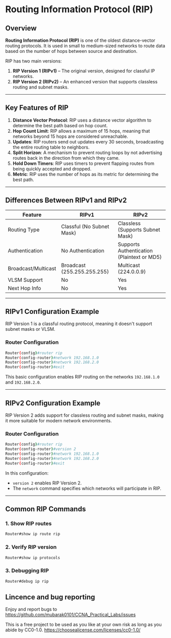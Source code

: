 
# Routing Information Protocol (RIP)

## Overview

**Routing Information Protocol (RIP)** is one of the oldest distance-vector routing protocols. It is used in small to medium-sized networks to route data based on the number of hops between source and destination.

RIP has two main versions:
1. **RIP Version 1 (RIPv1)** – The original version, designed for classful IP networks.
2. **RIP Version 2 (RIPv2)** – An enhanced version that supports classless routing and subnet masks.

---

## Key Features of RIP

1. **Distance Vector Protocol**: RIP uses a distance vector algorithm to determine the best path based on hop count.
2. **Hop Count Limit**: RIP allows a maximum of 15 hops, meaning that networks beyond 15 hops are considered unreachable.
3. **Updates**: RIP routers send out updates every 30 seconds, broadcasting the entire routing table to neighbors.
4. **Split Horizon**: A mechanism to prevent routing loops by not advertising routes back in the direction from which they came.
5. **Hold Down Timers**: RIP uses timers to prevent flapping routes from being quickly accepted and dropped.
6. **Metric**: RIP uses the number of hops as its metric for determining the best path.

---

## Differences Between RIPv1 and RIPv2

| Feature           | RIPv1                       | RIPv2                             |
|-------------------|-----------------------------|------------------------------------|
| Routing Type      | Classful (No Subnet Mask)    | Classless (Supports Subnet Mask)   |
| Authentication    | No Authentication           | Supports Authentication (Plaintext or MD5) |
| Broadcast/Multicast | Broadcast (255.255.255.255) | Multicast (224.0.0.9)             |
| VLSM Support      | No                          | Yes                               |
| Next Hop Info     | No                          | Yes                               |

---

## RIPv1 Configuration Example

RIP Version 1 is a classful routing protocol, meaning it doesn't support subnet masks or VLSM.

### Router Configuration
```bash
Router(config)#router rip
Router(config-router)#network 192.168.1.0
Router(config-router)#network 192.168.2.0
Router(config-router)#exit
```

This basic configuration enables RIP routing on the networks `192.168.1.0` and `192.168.2.0`.

---

## RIPv2 Configuration Example

RIP Version 2 adds support for classless routing and subnet masks, making it more suitable for modern network environments.

### Router Configuration
```bash
Router(config)#router rip
Router(config-router)#version 2
Router(config-router)#network 192.168.1.0
Router(config-router)#network 192.168.2.0
Router(config-router)#exit
```

In this configuration:
- `version 2` enables RIP Version 2.
- The `network` command specifies which networks will participate in RIP.

---

## Common RIP Commands

### 1. Show RIP routes
```bash
Router#show ip route rip
```

### 2. Verify RIP version
```bash
Router#show ip protocols
```

### 3. Debugging RIP
```bash
Router#debug ip rip
```

## Lincence and bug reporting
Enjoy and report bugs to https://github.com/mubarak0101/CCNA_Practical_Labs/issues

This is a free project to be used as you like at your own risk as long as you abide by CC0-1.0. https://choosealicense.com/licenses/cc0-1.0/

